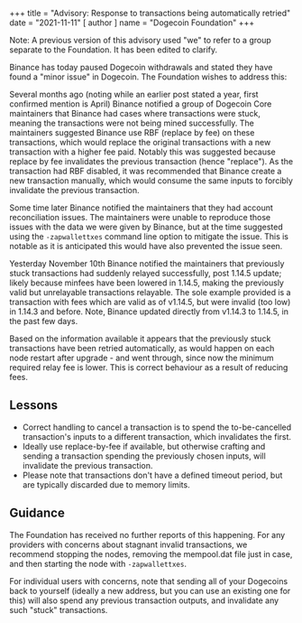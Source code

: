 
+++
title = "Advisory: Response to transactions being automatically retried"
date = "2021-11-11"
[ author ]
  name = "Dogecoin Foundation"
+++

Note: A previous version of this advisory used "we" to refer to a group separate to the Foundation. It has been edited to
clarify.

Binance has today paused Dogecoin withdrawals and stated they have found a "minor issue" in Dogecoin. The Foundation wishes to address this:

Several months ago (noting while an earlier post stated a year, first confirmed mention is April) Binance notified a group of Dogecoin Core maintainers that Binance had cases where transactions were stuck, meaning the transactions were not being mined successfully. The maintainers suggested Binance use RBF (replace by fee) on these transactions, which would replace the original transactions with a new transaction with a higher fee paid. Notably this was suggested because replace by fee invalidates the previous transaction (hence "replace"). As the transaction had RBF disabled, it was recommended that Binance create a new transaction manually, which would consume the same inputs to forcibly invalidate the previous transaction.

Some time later Binance notified the maintainers that they had account reconciliation issues. The maintainers were unable to reproduce those issues with the data we were given by Binance, but at the time suggested using the `-zapwallettxes` command line option to mitigate the issue. This is notable as it is anticipated this would have also prevented the issue seen.

Yesterday November 10th Binance notified the maintainers that previously stuck transactions had suddenly relayed successfully, post 1.14.5 update; likely because minfees have been lowered in 1.14.5, making the previously valid but unrelayable transactions relayable. The sole example provided is a transaction with fees which are valid as of v1.14.5, but were invalid (too low) in 1.14.3 and before. Note, Binance updated directly from v1.14.3 to 1.14.5, in the past few days.

Based on the information available it appears that the previously stuck transactions have been retried automatically, as would happen on each node restart after upgrade - and went through, since now the minimum required relay fee is lower. This is correct behaviour as a result of reducing fees.

## Lessons

* Correct handling to cancel a transaction is to spend the to-be-cancelled transaction's inputs to a different transaction, which invalidates the first.
* Ideally use replace-by-fee if available, but otherwise crafting and sending a transaction spending the previously chosen inputs, will invalidate the previous transaction.
* Please note that transactions don't have a defined timeout period, but are typically discarded due to memory limits.

## Guidance

The Foundation has received no further reports of this happening. For any providers with concerns about stagnant invalid transactions, we recommend stopping the nodes, removing the mempool.dat file just in case, and then starting the node with `-zapwallettxes`.

For individual users with concerns, note that sending all of your Dogecoins back to yourself (ideally a new address, but you can use an existing one for this) will also spend any previous transaction outputs, and invalidate any such "stuck" transactions.

